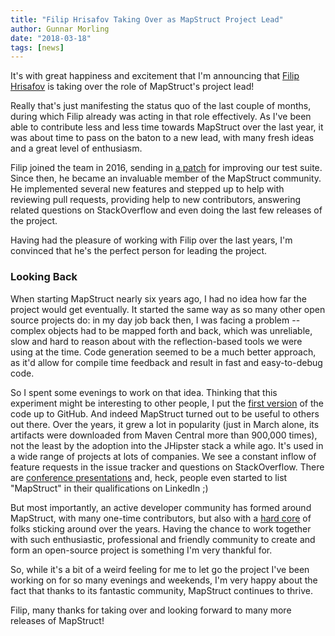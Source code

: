 ```yaml
---
title: "Filip Hrisafov Taking Over as MapStruct Project Lead"
author: Gunnar Morling
date: "2018-03-18"
tags: [news]
---
```


It's with great happiness and excitement that I'm announcing that [Filip Hrisafov](https://twitter.com/filiphr) is taking over the role of MapStruct's project lead!

Really that's just manifesting the status quo of the last couple of months, during which Filip already was acting in that role effectively.
As I've been able to contribute less and less time towards MapStruct over the last year,
it was about time to pass on the baton to a new lead,
with many fresh ideas and a great level of enthusiasm.

Filip joined the team in 2016, sending in [a patch](https://github.com/mapstruct/mapstruct/pull/863) for improving our test suite.
Since then, he became an invaluable member of the MapStruct community.
He implemented several new features and stepped up to help with reviewing
pull requests, providing help to new contributors, answering related questions on StackOverflow and even doing the last few releases of the project.

Having had the pleasure of working with Filip over the last years, I'm convinced that he's the perfect person for leading the project.

<!--more-->

### Looking Back

When starting MapStruct nearly six years ago,
I had no idea how far the project would get eventually.
It started the same way as so many other open source projects do:
in my day job back then, I was facing a problem --
complex objects had to be mapped forth and back, which was unreliable, slow and hard to reason about with the reflection-based tools we were using at the time.
Code generation seemed to be a much better approach,
as it'd allow for compile time feedback and result in fast and easy-to-debug code.

So I spent some evenings to work on that idea.
Thinking that this experiment might be interesting to other people,
I put the [first version](https://github.com/mapstruct/mapstruct/commit/61f181a589564131b1a540e5322ec63d56604870) of the code up to GitHub.
And indeed MapStruct turned out to be useful to others out there.
Over the years, it grew a lot in popularity (just in March alone, its artifacts were downloaded from Maven Central more than 900,000 times), not the least by the adoption into the JHipster stack a while ago.
It's used in a wide range of projects at lots of companies.
We see a constant inflow of feature requests in the issue tracker and questions
on StackOverflow.
There are [conference presentations](/community/other-resources/#presentations) and, heck, people even started to list "MapStruct" in their qualifications on LinkedIn ;)

But most importantly, an active developer community has formed around MapStruct, with many one-time contributors, but also with a [hard core](/development/team/) of folks sticking around over the years.
Having the chance to work together with such enthusiastic, professional and friendly community to create and form an open-source project is something I'm very thankful for.

So, while it's a bit of a weird feeling for me to let go the project I've been working on for so many evenings and weekends, I'm very happy about the fact that thanks to its fantastic community, MapStruct continues to thrive.

Filip, many thanks for taking over and looking forward to many more releases of MapStruct!
